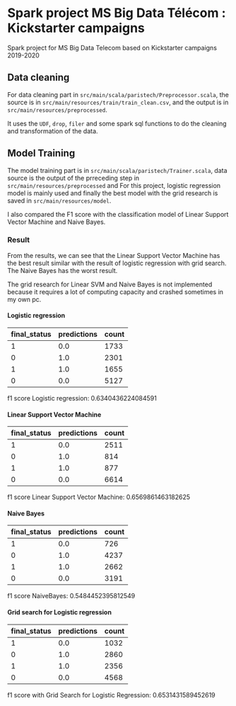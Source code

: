 # Spark project MS Big Data Télécom : Kickstarter campaigns

Spark project for MS Big Data Telecom based on Kickstarter campaigns 2019-2020


## Data cleaning 

For data cleaning part in `src/main/scala/paristech/Preprocessor.scala`, the source is in `src/main/resources/train/train_clean.csv`, and the output is in `src/main/resources/preprocessed`. 

 It uses the `UDF`, `drop`, `filer` and some spark sql functions to do the cleaning and transformation of the data.  



## Model Training

The model training part is in `src/main/scala/paristech/Trainer.scala`, data source is the output of the prreceding step in `src/main/resources/preprocessed` and 
For this project, logistic regression model is mainly used and finally the best model with the grid research  is saved in `src/main/resources/model`.

I also compared the F1 score with the classification model of Linear Support Vector Machine and Naive Bayes.

### Result

From the results, we can see that the Linear Support Vector Machine has the best result similar with the result of logistic regression with grid search. The Naive Bayes has the worst result.

The grid research for Linear SVM and Naive Bayes is not implemented because it requires a lot of computing capacity and crashed sometimes in my own pc.

#### Logistic regression


|final_status|predictions|count|
|------------|-----------|-----|
|           1|        0.0| 1733|
|           0|        1.0| 2301|
|           1|        1.0| 1655|
|           0|        0.0| 5127|



 f1 score Logistic regression: 0.6340436224084591

#### Linear Support Vector Machine


|final_status|predictions|count|
|------------|-----------|-----|
|           1|        0.0| 2511|
|           0|        1.0|  814|
|           1|        1.0|  877|
|           0|        0.0| 6614|



 f1 score Linear Support Vector Machine: 0.6569861463182625

#### Naive Bayes


|final_status|predictions|count|
|------------|-----------|-----|
|           1|        0.0|  726|
|           0|        1.0| 4237|
|           1|        1.0| 2662|
|           0|        0.0| 3191|



 f1 score NaiveBayes: 0.5484452395812549


#### Grid search for Logistic regression


|final_status|predictions|count|
|------------|-----------|-----|
|           1|        0.0| 1032|
|           0|        1.0| 2860|
|           1|        1.0| 2356|
|           0|        0.0| 4568|



 f1 score with Grid Search for Logistic Regression: 0.6531431589452619